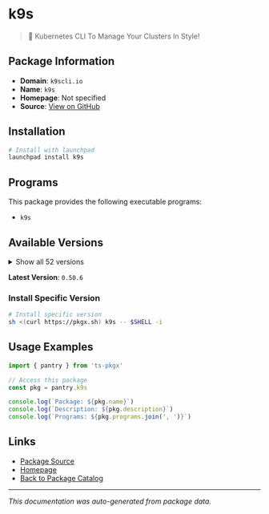 # k9s

> 🐶 Kubernetes CLI To Manage Your Clusters In Style!

## Package Information

- **Domain**: `k9scli.io`
- **Name**: `k9s`
- **Homepage**: Not specified
- **Source**: [View on GitHub](https://github.com/pkgxdev/pantry/tree/main/projects/k9scli.io/package.yml)

## Installation

```bash
# Install with launchpad
launchpad install k9s
```

## Programs

This package provides the following executable programs:

- `k9s`

## Available Versions

<details>
<summary>Show all 52 versions</summary>

- `0.50.6`, `0.50.5`, `0.50.4`, `0.50.3`, `0.50.2`
- `0.50.1`, `0.50.0`, `0.40.10`, `0.40.9`, `0.40.8`
- `0.40.7`, `0.40.6`, `0.40.5`, `0.40.4`, `0.40.3`
- `0.40.2`, `0.40.1`, `0.40.0`, `0.32.7`, `0.32.6`
- `0.32.5`, `0.32.4`, `0.32.3`, `0.32.2`, `0.32.1`
- `0.32.0`, `0.31.9`, `0.31.8`, `0.31.7`, `0.31.6`
- `0.31.5`, `0.31.4`, `0.31.3`, `0.31.2`, `0.31.1`
- `0.31.0`, `0.30.8`, `0.30.7`, `0.30.6`, `0.30.5`
- `0.30.4`, `0.30.3`, `0.30.2`, `0.30.1`, `0.30.0`
- `0.29.1`, `0.29.0`, `0.28.2`, `0.28.1`, `0.28.0`
- `0.27.4`, `0.27.3`

</details>

**Latest Version**: `0.50.6`

### Install Specific Version

```bash
# Install specific version
sh <(curl https://pkgx.sh) k9s -- $SHELL -i
```

## Usage Examples

```typescript
import { pantry } from 'ts-pkgx'

// Access this package
const pkg = pantry.k9s

console.log(`Package: ${pkg.name}`)
console.log(`Description: ${pkg.description}`)
console.log(`Programs: ${pkg.programs.join(', ')}`)
```

## Links

- [Package Source](https://github.com/pkgxdev/pantry/tree/main/projects/k9scli.io/package.yml)
- [Homepage](#)
- [Back to Package Catalog](../package-catalog.md)

---

*This documentation was auto-generated from package data.*
